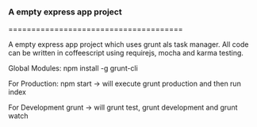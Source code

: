### A empty express app project
======================================

A empty express app project which uses grunt als task manager. All code can be written in coffeescript using requirejs, mocha and karma testing.

Global Modules:
npm install -g grunt-cli

For Production:
npm start -> will execute grunt production and then run index

For Development
grunt -> will grunt test, grunt development and grunt watch


